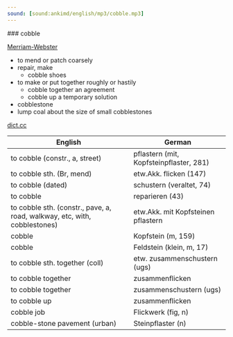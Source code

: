 ```yaml
---
sound: [sound:ankimd/english/mp3/cobble.mp3]
---
```


\### cobble

[Merriam-Webster](https://www.merriam-webster.com/dictionary/cobble)

- to mend or patch coarsely
- repair, make
    - cobble shoes
- to make or put together roughly or hastily
    - cobble together an agreement
    - cobble up a temporary solution
- cobblestone
- lump coal about the size of small cobblestones

[dict.cc](https://www.dict.cc/cobble)

| English        | German       |
| -------------- | ------------ |
| to cobble (constr., a, street) | pflastern (mit, Kopfsteinpflaster, 281) |
| to cobble sth. (Br, mend) | etw.Akk. flicken (147) |
| to cobble (dated) | schustern (veraltet, 74) |
| to cobble | reparieren (43) |
| to cobble sth. (constr., pave, a, road, walkway, etc, with, cobblestones) | etw.Akk. mit Kopfsteinen pflastern |
| cobble | Kopfstein (m, 159) |
| cobble | Feldstein (klein, m, 17) |
| to cobble sth. together (coll) | etw. zusammenschustern (ugs) |
| to cobble together | zusammenflicken |
| to cobble together | zusammenschustern (ugs) |
| to cobble up | zusammenflicken |
| cobble job | Flickwerk (fig, n) |
| cobble-stone pavement (urban) | Steinpflaster (n) |
